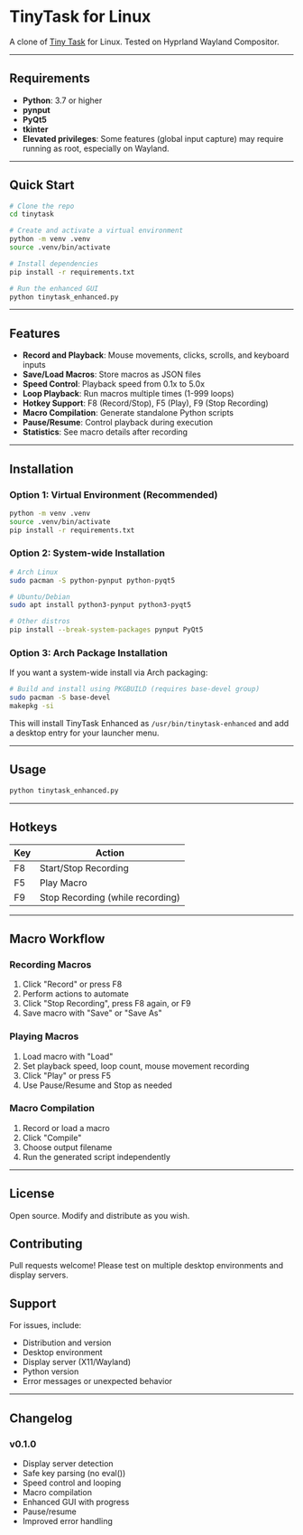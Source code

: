 # TinyTask for Linux

A clone of [Tiny Task](https://web.archive.org/web/20171016105935/http://www.vtaskstudio.com/tinytask.php) for Linux. Tested on Hyprland Wayland Compositor.

---

## Requirements
- **Python**: 3.7 or higher
- **pynput**
- **PyQt5**
- **tkinter** 
- **Elevated privileges**: Some features (global input capture) may require running as root, especially on Wayland.

---

## Quick Start

```bash
# Clone the repo
cd tinytask

# Create and activate a virtual environment
python -m venv .venv
source .venv/bin/activate

# Install dependencies
pip install -r requirements.txt

# Run the enhanced GUI
python tinytask_enhanced.py
```

---

## Features

- **Record and Playback**: Mouse movements, clicks, scrolls, and keyboard inputs
- **Save/Load Macros**: Store macros as JSON files
- **Speed Control**: Playback speed from 0.1x to 5.0x
- **Loop Playback**: Run macros multiple times (1-999 loops)
- **Hotkey Support**: F8 (Record/Stop), F5 (Play), F9 (Stop Recording)
- **Macro Compilation**: Generate standalone Python scripts
- **Pause/Resume**: Control playback during execution
- **Statistics**: See macro details after recording

---

## Installation

### Option 1: Virtual Environment (Recommended)
```bash
python -m venv .venv
source .venv/bin/activate
pip install -r requirements.txt
```

### Option 2: System-wide Installation
```bash
# Arch Linux
sudo pacman -S python-pynput python-pyqt5

# Ubuntu/Debian
sudo apt install python3-pynput python3-pyqt5

# Other distros
pip install --break-system-packages pynput PyQt5
```

### Option 3: Arch Package Installation
If you want a system-wide install via Arch packaging:
```bash
# Build and install using PKGBUILD (requires base-devel group)
sudo pacman -S base-devel
makepkg -si
```
This will install TinyTask Enhanced as `/usr/bin/tinytask-enhanced` and add a desktop entry for your launcher menu.

---

## Usage

```bash
python tinytask_enhanced.py
```

---

## Hotkeys
| Key | Action |
|-----|--------|
| F8  | Start/Stop Recording |
| F5  | Play Macro |
| F9  | Stop Recording (while recording) |

---

## Macro Workflow

### Recording Macros
1. Click "Record" or press F8
2. Perform actions to automate
3. Click "Stop Recording", press F8 again, or F9
4. Save macro with "Save" or "Save As"

### Playing Macros
1. Load macro with "Load"
2. Set playback speed, loop count, mouse movement recording
3. Click "Play" or press F5
4. Use Pause/Resume and Stop as needed

### Macro Compilation
1. Record or load a macro
2. Click "Compile"
3. Choose output filename
4. Run the generated script independently

---

## License
Open source. Modify and distribute as you wish.

## Contributing
Pull requests welcome! Please test on multiple desktop environments and display servers.

## Support
For issues, include:
- Distribution and version
- Desktop environment
- Display server (X11/Wayland)
- Python version
- Error messages or unexpected behavior

---

## Changelog
### v0.1.0 
- Display server detection
- Safe key parsing (no eval())
- Speed control and looping
- Macro compilation
- Enhanced GUI with progress
- Pause/resume
- Improved error handling
